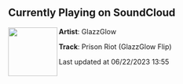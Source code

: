 ## Currently Playing on SoundCloud

[<img align="left" width="100" src="https://i1.sndcdn.com/artworks-P8VYy8HgbKWWlNxX-SBGUqw-t500x500.jpg">](https://soundcloud.com/glazzglow/prison-riot-glazzglow-flip)

**Artist**: GlazzGlow 

**Track**: Prison Riot (GlazzGlow Flip)

Last updated at 06/22/2023 13:55
